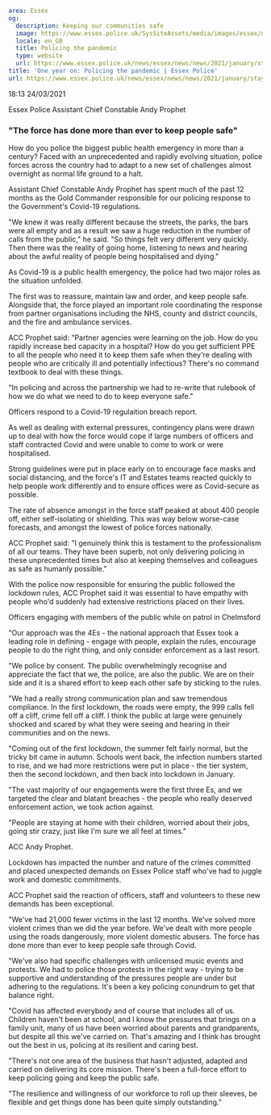 ```yaml
area: Essex
og:
  description: Keeping our communities safe
  image: https://www.essex.police.uk/SysSiteAssets/media/images/essex/news/news/2021/01-january/staysafeessex/policing-the-pandemic-acc-andy-prophet-600x300.jpg?crop=(15,0,585,300)&amp;w=600&amp;h=300&amp;scale=both
  locale: en_GB
  title: Policing the pandemic
  type: website
  url: https://www.essex.police.uk/news/essex/news/news/2021/january/stay-safe-essex/policing-the-pandemic/
title: 'One year on: Policing the pandemic | Essex Police'
url: https://www.essex.police.uk/news/essex/news/news/2021/january/stay-safe-essex/policing-the-pandemic/
```

18:13 24/03/2021

Essex Police Assistant Chief Constable Andy Prophet

### "The force has done more than ever to keep people safe"

How do you police the biggest public health emergency in more than a century?
Faced with an unprecedented and rapidly evolving situation, police forces across the country had to adapt to a new set of challenges almost overnight as normal life ground to a halt.

Assistant Chief Constable Andy Prophet has spent much of the past 12 months as the Gold Commander responsible for our policing response to the Government's Covid-19 regulations.

"We knew it was really different because the streets, the parks, the bars were all empty and as a result we saw a huge reduction in the number of calls from the public," he said. "So things felt very different very quickly. Then there was the reality of going home, listening to news and hearing about the awful reality of people being hospitalised and dying."

As Covid-19 is a public health emergency, the police had two major roles as the situation unfolded.

The first was to reassure, maintain law and order, and keep people safe. Alongside that, the force played an important role coordinating the response from partner organisations including the NHS, county and district councils, and the fire and ambulance services.

ACC Prophet said: "Partner agencies were learning on the job. How do you rapidly increase bed capacity in a hospital? How do you get sufficient PPE to all the people who need it to keep them safe when they're dealing with people who are critically ill and potentially infectious? There's no command textbook to deal with these things.

"In policing and across the partnership we had to re-write that rulebook of how we do what we need to do to keep everyone safe."

Officers respond to a Covid-19 regulaition breach report.

As well as dealing with external pressures, contingency plans were drawn up to deal with how the force would cope if large numbers of officers and staff contracted Covid and were unable to come to work or were hospitalised.

Strong guidelines were put in place early on to encourage face masks and social distancing, and the force's IT and Estates teams reacted quickly to help people work differently and to ensure offices were as Covid-secure as possible.

The rate of absence amongst in the force staff peaked at about 400 people off, either self-isolating or shielding. This was way below worse-case forecasts, and amongst the lowest of police forces nationally.

ACC Prophet said: "I genuinely think this is testament to the professionalism of all our teams. They have been superb, not only delivering policing in these unprecedented times but also at keeping themselves and colleagues as safe as humanly possible."

With the police now responsible for ensuring the public followed the lockdown rules, ACC Prophet said it was essential to have empathy with people who'd suddenly had extensive restrictions placed on their lives.

Officers engaging with members of the public while on patrol in Chelmsford

"Our approach was the 4Es - the national approach that Essex took a leading role in defining - engage with people, explain the rules, encourage people to do the right thing, and only consider enforcement as a last resort.

"We police by consent. The public overwhelmingly recognise and appreciate the fact that we, the police, are also the public. We are on their side and it is a shared effort to keep each other safe by sticking to the rules.

"We had a really strong communication plan and saw tremendous compliance. In the first lockdown, the roads were empty, the 999 calls fell off a cliff, crime fell off a cliff. I think the public at large were genuinely shocked and scared by what they were seeing and hearing in their communities and on the news.

"Coming out of the first lockdown, the summer felt fairly normal, but the tricky bit came in autumn. Schools went back, the infection numbers started to rise, and we had more restrictions were put in place - the tier system, then the second lockdown, and then back into lockdown in January.

"The vast majority of our engagements were the first three Es, and we targeted the clear and blatant breaches - the people who really deserved enforcement action, we took action against.

"People are staying at home with their children, worried about their jobs, going stir crazy, just like I'm sure we all feel at times."

ACC Andy Prophet.

Lockdown has impacted the number and nature of the crimes committed and placed unexpected demands on Essex Police staff who've had to juggle work and domestic commitments.

ACC Prophet said the reaction of officers, staff and volunteers to these new demands has been exceptional.

"We've had 21,000 fewer victims in the last 12 months. We've solved more violent crimes than we did the year before. We've dealt with more people using the roads dangerously, more violent domestic abusers. The force has done more than ever to keep people safe through Covid.

"We've also had specific challenges with unlicensed music events and protests. We had to police those protests in the right way - trying to be supportive and understanding of the pressures people are under but adhering to the regulations. It's been a key policing conundrum to get that balance right.

"Covid has affected everybody and of course that includes all of us. Children haven't been at school, and I know the pressures that brings on a family unit, many of us have been worried about parents and grandparents, but despite all this we've carried on. That's amazing and I think has brought out the best in us, policing at its resilient and caring best.

"There's not one area of the business that hasn't adjusted, adapted and carried on delivering its core mission. There's been a full-force effort to keep policing going and keep the public safe.

"The resilience and willingness of our workforce to roll up their sleeves, be flexible and get things done has been quite simply outstanding."
